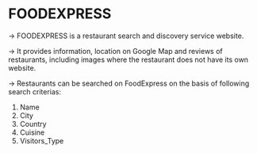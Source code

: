 # FOODEXPRESS

-> FOODEXPRESS is a restaurant search and discovery service website. 

-> It provides information, location on Google Map and reviews of restaurants, including images where the restaurant does not have its own    website. 

-> Restaurants can be searched on FoodExpress on the basis of following search criterias:
   1. Name
   2. City
   3. Country
   4. Cuisine
   5. Visitors_Type


